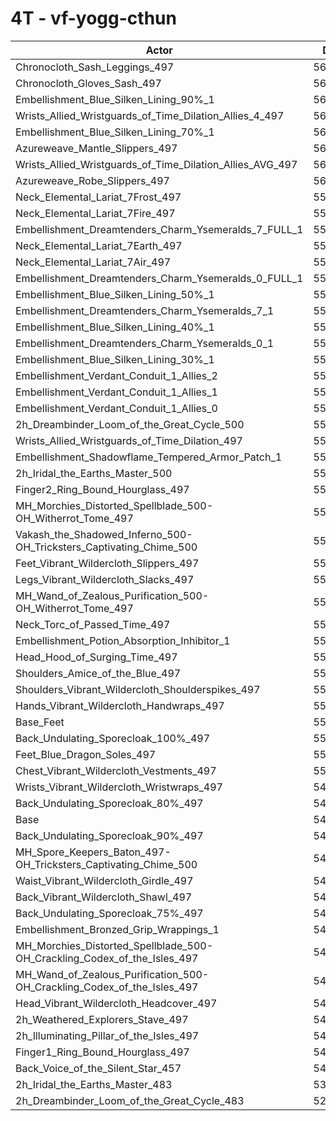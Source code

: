 # 4T - vf-yogg-cthun
| Actor | DPS | Increase |
|---|:---:|:---:|
|Chronocloth_Sash_Leggings_497|564671|2.68%|
|Chronocloth_Gloves_Sash_497|564121|2.58%|
|Embellishment_Blue_Silken_Lining_90%_1|563884|2.54%|
|Wrists_Allied_Wristguards_of_Time_Dilation_Allies_4_497|562928|2.37%|
|Embellishment_Blue_Silken_Lining_70%_1|561175|2.05%|
|Azureweave_Mantle_Slippers_497|560618|1.95%|
|Wrists_Allied_Wristguards_of_Time_Dilation_Allies_AVG_497|560536|1.93%|
|Azureweave_Robe_Slippers_497|560045|1.84%|
|Neck_Elemental_Lariat_7Frost_497|559865|1.81%|
|Neck_Elemental_Lariat_7Fire_497|559580|1.76%|
|Embellishment_Dreamtenders_Charm_Ysemeralds_7_FULL_1|559352|1.71%|
|Neck_Elemental_Lariat_7Earth_497|558907|1.63%|
|Neck_Elemental_Lariat_7Air_497|558638|1.59%|
|Embellishment_Dreamtenders_Charm_Ysemeralds_0_FULL_1|557795|1.43%|
|Embellishment_Blue_Silken_Lining_50%_1|557784|1.43%|
|Embellishment_Dreamtenders_Charm_Ysemeralds_7_1|557459|1.37%|
|Embellishment_Blue_Silken_Lining_40%_1|556476|1.19%|
|Embellishment_Dreamtenders_Charm_Ysemeralds_0_1|555172|0.95%|
|Embellishment_Blue_Silken_Lining_30%_1|555126|0.95%|
|Embellishment_Verdant_Conduit_1_Allies_2|554291|0.79%|
|Embellishment_Verdant_Conduit_1_Allies_1|554218|0.78%|
|Embellishment_Verdant_Conduit_1_Allies_0|554195|0.78%|
|2h_Dreambinder_Loom_of_the_Great_Cycle_500|553066|0.57%|
|Wrists_Allied_Wristguards_of_Time_Dilation_497|553056|0.57%|
|Embellishment_Shadowflame_Tempered_Armor_Patch_1|552385|0.45%|
|2h_Iridal_the_Earths_Master_500|552299|0.43%|
|Finger2_Ring_Bound_Hourglass_497|552230|0.42%|
|MH_Morchies_Distorted_Spellblade_500-OH_Witherrot_Tome_497|552049|0.39%|
|Vakash_the_Shadowed_Inferno_500-OH_Tricksters_Captivating_Chime_500|551958|0.37%|
|Feet_Vibrant_Wildercloth_Slippers_497|551822|0.35%|
|Legs_Vibrant_Wildercloth_Slacks_497|551814|0.34%|
|MH_Wand_of_Zealous_Purification_500-OH_Witherrot_Tome_497|551772|0.34%|
|Neck_Torc_of_Passed_Time_497|551711|0.33%|
|Embellishment_Potion_Absorption_Inhibitor_1|551488|0.28%|
|Head_Hood_of_Surging_Time_497|551384|0.27%|
|Shoulders_Amice_of_the_Blue_497|551094|0.21%|
|Shoulders_Vibrant_Wildercloth_Shoulderspikes_497|550693|0.14%|
|Hands_Vibrant_Wildercloth_Handwraps_497|550626|0.13%|
|Base_Feet|550403|0.09%|
|Back_Undulating_Sporecloak_100%_497|550342|0.08%|
|Feet_Blue_Dragon_Soles_497|550269|0.06%|
|Chest_Vibrant_Wildercloth_Vestments_497|550171|0.05%|
|Wrists_Vibrant_Wildercloth_Wristwraps_497|549950|0.01%|
|Back_Undulating_Sporecloak_80%_497|549923|0.00%|
|Base|549921|0.00%|
|Back_Undulating_Sporecloak_90%_497|549919|0.00%|
|MH_Spore_Keepers_Baton_497-OH_Tricksters_Captivating_Chime_500|549819|-0.02%|
|Waist_Vibrant_Wildercloth_Girdle_497|549772|-0.03%|
|Back_Vibrant_Wildercloth_Shawl_497|549572|-0.06%|
|Back_Undulating_Sporecloak_75%_497|549524|-0.07%|
|Embellishment_Bronzed_Grip_Wrappings_1|549356|-0.10%|
|MH_Morchies_Distorted_Spellblade_500-OH_Crackling_Codex_of_the_Isles_497|549044|-0.16%|
|MH_Wand_of_Zealous_Purification_500-OH_Crackling_Codex_of_the_Isles_497|548594|-0.24%|
|Head_Vibrant_Wildercloth_Headcover_497|548267|-0.30%|
|2h_Weathered_Explorers_Stave_497|548237|-0.31%|
|2h_Illuminating_Pillar_of_the_Isles_497|546404|-0.64%|
|Finger1_Ring_Bound_Hourglass_497|546275|-0.66%|
|Back_Voice_of_the_Silent_Star_457|545364|-0.83%|
|2h_Iridal_the_Earths_Master_483|530884|-3.46%|
|2h_Dreambinder_Loom_of_the_Great_Cycle_483|529758|-3.67%|

